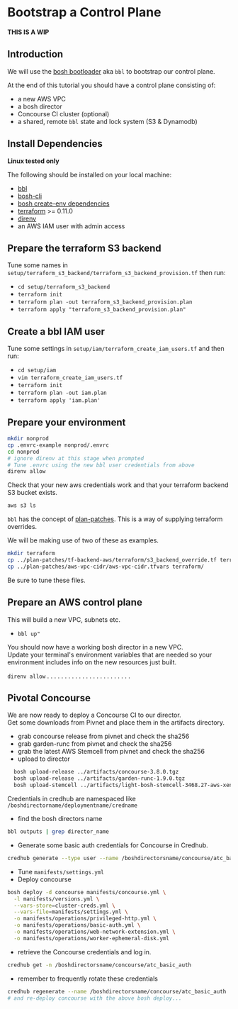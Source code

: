 # Bootstrap a Control Plane

**THIS IS A WIP**

## Introduction

We will use the [bosh bootloader](https://github.com/cloudfoundry/bosh-bootloader) aka `bbl` to bootstrap our control plane.

At the end of this tutorial you should have a control plane consisting of:

* a new AWS VPC
* a bosh director
* Concourse CI cluster (optional)
* a shared, remote `bbl` state and lock system (S3 & Dynamodb)

## Install Dependencies

**Linux tested only**

The following should be installed on your local machine:

* [bbl](https://github.com/cloudfoundry/bosh-bootloader/releases)
* [bosh-cli](https://bosh.io/docs/cli-v2.html)
* [bosh create-env dependencies](https://bosh.io/docs/cli-v2-install/#additional-dependencies)
* [terraform](https://www.terraform.io/downloads.html) >= 0.11.0
* [direnv](https://direnv.net/)
* an AWS IAM user with admin access

## Prepare the terraform S3 backend

Tune some names in `setup/terraform_s3_backend/terraform_s3_backend_provision.tf` then run:
* `cd setup/terraform_s3_backend`
* `terraform init`
* `terraform plan -out terraform_s3_backend_provision.plan`
* `terraform apply "terraform_s3_backend_provision.plan"`

## Create a bbl IAM user

Tune some settings in `setup/iam/terraform_create_iam_users.tf` and then run:
* `cd setup/iam`
* `vim terraform_create_iam_users.tf`
* `terraform init`
* `terraform plan -out iam.plan`
* `terraform apply 'iam.plan'`

## Prepare your environment

``` bash
mkdir nonprod
cp .envrc-example nonprod/.envrc
cd nonprod
# ignore direnv at this stage when prompted
# Tune .envrc using the new bbl user credentials from above
direnv allow
```
Check that your new aws credentials work and that your terraform backend S3 bucket exists.

``` bash
aws s3 ls
```

`bbl` has the concept of [plan-patches](https://github.com/cloudfoundry/bosh-bootloader/tree/master/plan-patches). This is a way of supplying terraform overrides.   

We will be making use of two of these as examples.  

``` bash
mkdir terraform
cp ../plan-patches/tf-backend-aws/terraform/s3_backend_override.tf terraform/
cp ../plan-patches/aws-vpc-cidr/aws-vpc-cidr.tfvars terraform/
```

Be sure to tune these files.  

## Prepare an AWS control plane

This will build a new VPC, subnets etc.  

* `bbl up"`

You should now have a working bosh director in a new VPC.  
Update your terminal's environment variables that are needed so your environment includes info on the new resources just built.

`direnv allow`
.
.
.
.
.
.
.
.
.
.
.
.
.
.
.
.
.
.
.
.
.
.
.
.
## Pivotal Concourse

We are now ready to deploy a Concourse CI to our director.  
Get some downloads from Pivnet and place them in the artifacts directory.

* grab concourse release from pivnet and check the sha256
* grab garden-runc from pivnet and check the sha256
* grab the latest AWS Stemcell from pivnet and check the sha256
* upload to director
```bash
  bosh upload-release ../artifacts/concourse-3.8.0.tgz
  bosh upload-release ../artifacts/garden-runc-1.9.0.tgz
  bosh upload-stemcell ../artifacts/light-bosh-stemcell-3468.27-aws-xen-hvm-ubuntu-trusty-go_agent.tgz
```
Credentials in credhub are namespaced like `/boshdirectorname/deploymentname/credname`
* find the bosh directors name
```bash
bbl outputs | grep director_name
```
* Generate some basic auth credentials for Concourse in Credhub.
```bash
credhub generate --type user --name /boshdirectorsname/concourse/atc_basic_auth
```
* Tune `manifests/settings.yml`
* Deploy concourse
```bash
bosh deploy -d concourse manifests/concourse.yml \
  -l manifests/versions.yml \
  --vars-store=cluster-creds.yml \
  --vars-file=manifests/settings.yml \
  -o manifests/operations/privileged-http.yml \
  -o manifests/operations/basic-auth.yml \
  -o manifests/operations/web-network-extension.yml \
  -o manifests/operations/worker-ephemeral-disk.yml
```
* retrieve the Concourse credentials and log in.
```bash
credhub get -n /boshdirectorsname/concourse/atc_basic_auth
```
* remember to frequently rotate these credentials
```bash
credhub regenerate --name /boshdirectorsname/concourse/atc_basic_auth
# and re-deploy concourse with the above bosh deploy...
```
